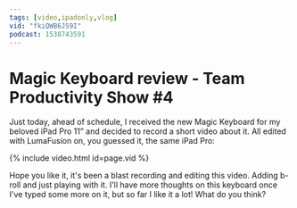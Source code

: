 ```yaml
---
tags: [video,ipadonly,vlog]
vid: "fkiQWB6J59I"
podcast: 1538743591
---
```


# Magic Keyboard review - Team Productivity Show #4

Just today, ahead of schedule, I received the new Magic Keyboard for my beloved iPad Pro 11” and decided to record a short video about it. All edited with LumaFusion on, you guessed it, the same iPad Pro:

{% include video.html id=page.vid %}

<!--More-->

Hope you like it, it's been a blast recording and editing this video. Adding b-roll and just playing with it. I'll have more thoughts on this keyboard once I've typed some more on it, but so far I like it a lot! What do you think?

[n]: https://nozbe.com/?a=mike
[p]: https://thepodcast.fm/
